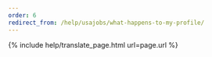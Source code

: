 ```yaml
---
order: 6
redirect_from: /help/usajobs/what-happens-to-my-profile/
---
```


{% include help/translate_page.html url=page.url %}
